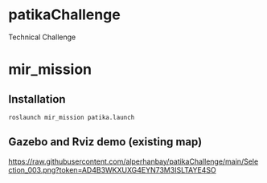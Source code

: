 # patikaChallenge
Technical Challenge

mir_mission
==========
Installation
------------

```
roslaunch mir_mission patika.launch
```

Gazebo and Rviz demo (existing map)
--------------------------
https://raw.githubusercontent.com/alperhanbay/patikaChallenge/main/Selection_003.png?token=AD4B3WKXUXG4EYN73M3ISLTAYE4SO
